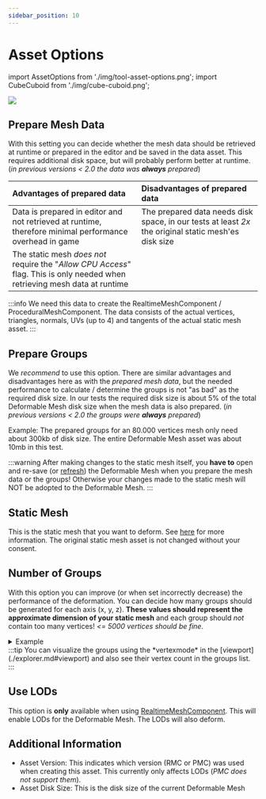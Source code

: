 ```yaml
---
sidebar_position: 10
---
```


# Asset Options

import AssetOptions from './img/tool-asset-options.png';
import CubeCuboid from './img/cube-cuboid.png';

<img src={AssetOptions} />

## Prepare Mesh Data

With this setting you can decide whether the mesh data should be retrieved at runtime or prepared in the editor and be saved in the data asset. This requires additional disk space, but will probably perform better at runtime. (*in previous versions < 2.0 the data was **always** prepared*)

| Advantages of prepared data | Disadvantages of prepared data |
| :--- | :--- |
| Data is prepared in editor and not retrieved at runtime, therefore minimal performance overhead in game | The prepared data needs disk space, in our tests at least *2x* the original static mesh'es disk size |
| The static mesh *does not* require the "*Allow CPU Access*" flag. This is only needed when retrieving mesh data at runtime | |

:::info
We need this data to create the RealtimeMeshComponent / ProceduralMeshComponent. The data consists of the actual vertices, triangles, normals, UVs (up to 4) and tangents of the actual static mesh asset.
:::

## Prepare Groups

We *recommend* to use this option. There are similar advantages and disadvantages here as with the *prepared mesh data*, but the needed performance to calculate / determine the groups is not "as bad" as the required disk size. In our tests the required disk size is about 5% of the total Deformable Mesh disk size when the mesh data is also prepared.  (*in previous versions < 2.0 the groups were **always** prepared*)

Example: The prepared groups for an 80.000 vertices mesh only need about 300kb of disk size. The entire Deformable Mesh asset was about 10mb in this test.

:::warning
After making changes to the static mesh itself, you **have to** open and re-save (or [refresh](./asset-management.md#refreshing-an-existing-deformable-mesh)) the Deformable Mesh when you prepare the mesh data or the groups! Otherwise your changes made to the static mesh will NOT be adopted to the Deformable Mesh.
:::

## Static Mesh

This is the static mesh that you want to deform. See [here](../mesh-asset/staticmesh.md) for more information. The original static mesh asset is not changed without your consent. 

## Number of Groups

With this option you can improve (or when set incorrectly decrease) the performance of the deformation. You can decide how many groups should be generated for each axis (x, y, z). **These values should represent the approximate dimension of your static mesh** and each group should *not* contain too many vertices! *\<\= 5000 vertices should be fine*.

<details>
    <summary>Example</summary>
    <img src={CubeCuboid} style={{width:200}} />
    - If you have a cube, you probably want a equal distribution of groups ($X = Y = Z$)
    - If you have a cuboid, you probably do not want an equal distribution (because one axis is "longer" and thus has more vertices than the other two)
</details>
:::tip
You can visualize the groups using the *vertexmode* in the [viewport](./explorer.md#viewport) and also see their vertex count in the groups list.
:::

## Use LODs

This option is **only** available when using [RealtimeMeshComponent](../../installation/realtimemesh.md). This will enable LODs for the Deformable Mesh. The LODs will also deform.

## Additional Information

- Asset Version: This indicates which version (RMC or PMC) was used when creating this asset. This currently only affects LODs (*PMC does not support them*).
- Asset Disk Size: This is the disk size of the current Deformable Mesh